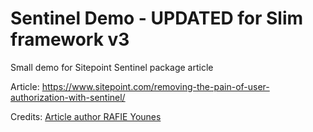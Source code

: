 # Sentinel Demo - UPDATED for Slim framework v3
Small demo for Sitepoint Sentinel package article

Article: https://www.sitepoint.com/removing-the-pain-of-user-authorization-with-sentinel/

Credits: [Article author RAFIE Younes](https://github.com/Whyounes)